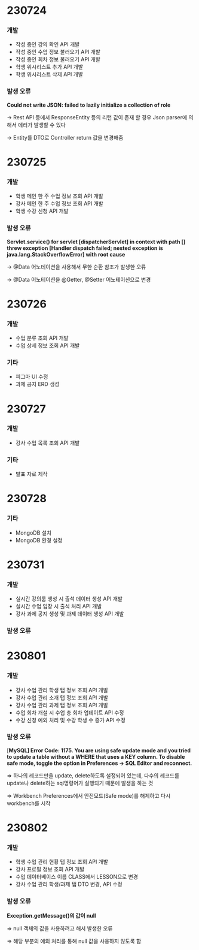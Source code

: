 # 230724

### 개발

- 작성 중인 강의 확인 API 개발
- 작성 중인 수업 정보 불러오기 API 개발
- 작성 중인 회차 정보 불러오기 API 개발
- 학생 위시리스트 추가 API 개발
- 학생 위시리스트 삭제 API 개발

### 발생 오류

**Could not write JSON: failed to lazily initialize a collection of role**

→ Rest API 등에서 ResponseEntity<Entity> 등의 리턴 값이 존재 할 경우 Json parser에 의해서 에러가 발생할 수 있다

→ Entity를 DTO로 Controller return 값을 변경해줌

# 230725

### 개발

- 학생 메인 한 주 수업 정보 조회 API 개발
- 강사 메인 한 주 수업 정보 조회 API 개발
- 학생 수강 신청 API 개발

### 발생 오류

****Servlet.service() for servlet [dispatcherServlet] in context with path [] threw exception [Handler dispatch failed; nested exception is java.lang.StackOverflowError] with root cause****

→ @Data 어노테이션을 사용해서 무한 순환 참조가 발생한 오류

→ @Data 어노테이션을 @Getter, @Setter 어노테이션으로 변경

# 230726

### 개발

- 수업 분류 조회 API 개발
- 수업 상세 정보 조회 API 개발

### 기타

- 피그마 UI 수정
- 과제 공지 ERD 생성

# 230727

### 개발

- 강사 수업 목록 조회 API 개발

### 기타

- 발표 자료 제작

# 230728

### 기타

- MongoDB 설치
- MongoDB 환경 설정

# 230731

### 개발

- 실시간 강의룸 생성 시 출석 데이터 생성 API 개발
- 실시간 수업 입장 시 출석 처리 API 개발
- 강사 과제 공지 생성 및 과제 데이터 생성 API 개발

### 발생 오류

# 230801

### 개발

- 강사 수업 관리 학생 탭 정보 조회 API 개발
- 강사 수업 관리 소개 탭 정보 조회 API 개발
- 강사 수업 관리 과제 탭 정보 조회 API 개발
- 수업 회차 개설 시 수업 총 회차 업데이트 API 수정
- 수강 신청 예외 처리 및 수강 학생 수 증가 API 수정

### 발생 오류

[**MySQL] Error Code: 1175. You are using safe update mode and you tried to update a table without a WHERE that uses a KEY column. To disable safe mode, toggle the option in Preferences -> SQL Editor and reconnect.**

⇒ 하나의 레코드만을 update, delete하도록 설정되어 있는데, 다수의 레코드를 update나 delete하는 sql명령어가 실행되기 때문에 발생을 하는 것

⇒ Workbench Preferences에서 안전모드(Safe mode)를 해제하고 다시 workbench를 시작

# 230802

### 개발

- 학생 수업 관리 현황 탭 정보 조회 API 개발
- 강사 프로필 정보 조회 API 개발
- 수업 데이터베이스 이름 CLASS에서 LESSON으로 변경
- 강사 수업 관리 학생/과제 탭 DTO 변경, API 수정

### 발생 오류

**Exception.getMessage()의 값이 null**

⇒ null 객체의 값을 사용하려고 해서 발생한 오류

⇒ 해당 부분의 예외 처리를 통해 null 값을 사용하지 않도록 함
